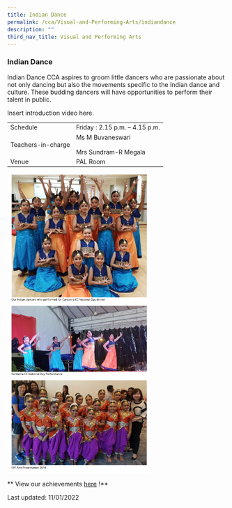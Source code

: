 ```yaml
---
title: Indian Dance
permalink: /cca/Visual-and-Performing-Arts/indiandance
description: ""
third_nav_title: Visual and Performing Arts
---
```

### Indian Dance

Indian Dance CCA aspires to groom little dancers who are passionate about not only dancing but also the movements specific to the Indian dance and culture. These budding dancers will have opportunities to perform their talent in public.

Insert introduction video here.

|  |  |
|---|---|
| Schedule | Friday : 2.15 p.m. – 4.15 p.m. |
| Teachers-in-charge | Ms M Buvaneswari <br><br>Mrs Sundram-R Megala  |
|  Venue | PAL Room |

<img src="/images/idance.png" 
     style="width:65%">

** View our achievements [here](https://moe-sembawangpri-staging.netlify.app/our-students/non-academic-achievements/aesthetics) !**

Last updated: 11/01/2022